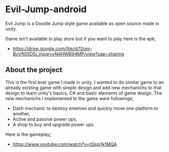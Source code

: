 # Evil-Jump-android
Evil Jump is a Doodle Jump style game available as open source made in unity. 

Game isn't available in play store but if you want to play here is the apk;
- https://drive.google.com/file/d/12onr-BoVft05D5i_VpjqryvN4HWB94MP/view?usp=sharing

## About the project

This is the first ever game I made in unity. I wanted to do similar game to an already existing game with simple design and add new mechanichs to that design to learn unity's basics, C# and basic elements of game design. The new mechanichs I implemented to the game were followings;
- Dash mechanic to destroy enemies and quickly move one platform to another,
- Active and passive power ups,
- A shop to buy and upgrade power ups.

Here is the gameplay;
- https://www.youtube.com/watch?v=tQspj1k1MQA
